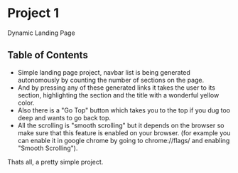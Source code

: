 # Project 1

Dynamic Landing Page 

## Table of Contents

* Simple landing page project, navbar list is being generated autonomously by counting the number of sections on the page.
* And by pressing any of these generated links it takes the user to its section, highlighting the section and the title with a wonderful yellow color.
* Also there is a "Go Top" button which takes you to the top if you dug too deep and wants to go back top.
* All the scrolling is "smooth scrolling" but it depends on the browser so make sure that this feature is enabled on your browser. (for example you can enable it in google chrome by going to chrome://flags/ and enabling "Smooth Scrolling").

Thats all, a pretty simple project.
